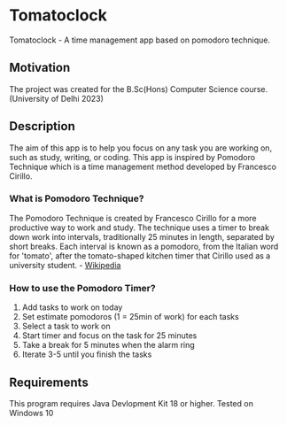 # Tomatoclock
Tomatoclock - A time management app based on pomodoro technique.

## Motivation
The project was created for the B.Sc(Hons) Computer Science course. (University of Delhi 2023)

## Description
The aim of this app is to help you focus on any task you are working on, 
such as study, writing, or coding. This app is inspired by Pomodoro Technique
which is a time management method developed by Francesco Cirillo.

### What is Pomodoro Technique?
The Pomodoro Technique is created by Francesco Cirillo for a more productive way to work and study. The technique uses a timer to break down work into intervals, traditionally 25 minutes in length, separated by short breaks. Each interval is known as a pomodoro, from the Italian word for 'tomato', after the tomato-shaped kitchen timer that Cirillo used as a university student. - [Wikipedia](https://en.wikipedia.org/wiki/Pomodoro_Technique)

### How to use the Pomodoro Timer?
1. Add tasks to work on today
2. Set estimate pomodoros (1 = 25min of work) for each tasks
3. Select a task to work on
4. Start timer and focus on the task for 25 minutes
5. Take a break for 5 minutes when the alarm ring
6. Iterate 3-5 until you finish the tasks

## Requirements
This program requires Java Devlopment Kit 18 or higher.
Tested on Windows 10

